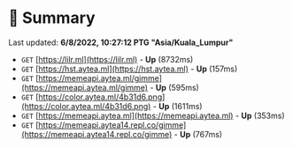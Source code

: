# 📖 Summary
Last updated: **6/8/2022, 10:27:12 PTG "Asia/Kuala_Lumpur"**

- `GET` [https://lilr.ml](https://lilr.ml) - **Up** (8732ms)
- `GET` [https://hst.aytea.ml](https://hst.aytea.ml) - **Up** (157ms)
- `GET` [https://memeapi.aytea.ml/gimme](https://memeapi.aytea.ml/gimme) - **Up** (595ms)
- `GET` [https://color.aytea.ml/4b31d6.png](https://color.aytea.ml/4b31d6.png) - **Up** (1611ms)
- `GET` [https://memeapi.aytea.ml](https://memeapi.aytea.ml) - **Up** (353ms)
- `GET` [https://memeapi.aytea14.repl.co/gimme](https://memeapi.aytea14.repl.co/gimme) - **Up** (767ms)
